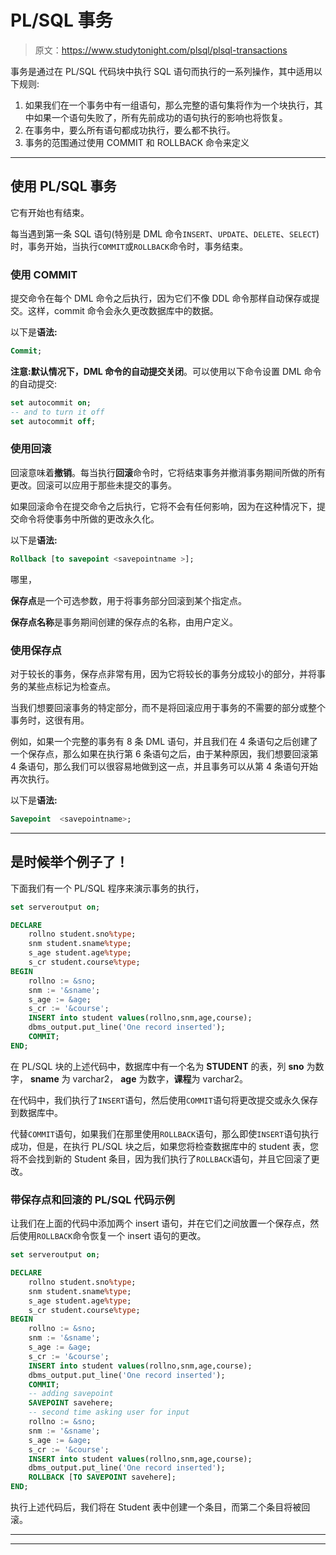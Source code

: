 # PL/SQL 事务

> 原文：<https://www.studytonight.com/plsql/plsql-transactions>

事务是通过在 PL/SQL 代码块中执行 SQL 语句而执行的一系列操作，其中适用以下规则:

1.  如果我们在一个事务中有一组语句，那么完整的语句集将作为一个块执行，其中如果一个语句失败了，所有先前成功的语句执行的影响也将恢复。
2.  在事务中，要么所有语句都成功执行，要么都不执行。
3.  事务的范围通过使用 COMMIT 和 ROLLBACK 命令来定义

* * *

## 使用 PL/SQL 事务

它有开始也有结束。

每当遇到第一条 SQL 语句(特别是 DML 命令`INSERT`、`UPDATE`、`DELETE`、`SELECT`)时，事务开始，当执行`COMMIT`或`ROLLBACK`命令时，事务结束。

### 使用 COMMIT

提交命令在每个 DML 命令之后执行，因为它们不像 DDL 命令那样自动保存或提交。这样，commit 命令会永久更改数据库中的数据。

以下是**语法:**

```sql
Commit;
```

**注意:**默认情况下，DML 命令的**自动提交关闭**。可以使用以下命令设置 DML 命令的自动提交:

```sql
set autocommit on;
-- and to turn it off
set autocommit off;

```

### 使用回滚

回滚意味着**撤销**。每当执行**回滚**命令时，它将结束事务并撤消事务期间所做的所有更改。回滚可以应用于那些未提交的事务。

如果回滚命令在提交命令之后执行，它将不会有任何影响，因为在这种情况下，提交命令将使事务中所做的更改永久化。

以下是**语法:**

```sql
Rollback [to savepoint <savepointname >];
```

哪里，

**保存点**是一个可选参数，用于将事务部分回滚到某个指定点。

**保存点名称**是事务期间创建的保存点的名称，由用户定义。

### 使用保存点

对于较长的事务，保存点非常有用，因为它将较长的事务分成较小的部分，并将事务的某些点标记为检查点。

当我们想要回滚事务的特定部分，而不是将回滚应用于事务的不需要的部分或整个事务时，这很有用。

例如，如果一个完整的事务有 8 条 DML 语句，并且我们在 4 条语句之后创建了一个保存点，那么如果在执行第 6 条语句之后，由于某种原因，我们想要回滚第 4 条语句，那么我们可以很容易地做到这一点，并且事务可以从第 4 条语句开始再次执行。

以下是**语法:**

```sql
Savepoint  <savepointname>;
```

* * *

## 是时候举个例子了！

下面我们有一个 PL/SQL 程序来演示事务的执行，

```sql
set serveroutput on;

DECLARE
	rollno student.sno%type;
	snm student.sname%type;
	s_age student.age%type;
	s_cr student.course%type;
BEGIN
	rollno := &sno;
	snm := '&sname';
 	s_age := &age;
	s_cr := '&course';
	INSERT into student values(rollno,snm,age,course);
	dbms_output.put_line('One record inserted');
	COMMIT;
END; 
```

在 PL/SQL 块的上述代码中，数据库中有一个名为 **STUDENT** 的表，列 **sno** 为数字， **sname** 为 varchar2， **age** 为数字，**课程**为 varchar2。

在代码中，我们执行了`INSERT`语句，然后使用`COMMIT`语句将更改提交或永久保存到数据库中。

代替`COMMIT`语句，如果我们在那里使用`ROLLBACK`语句，那么即使`INSERT`语句执行成功，但是，在执行 PL/SQL 块之后，如果您将检查数据库中的 student 表，您将不会找到新的 Student 条目，因为我们执行了`ROLLBACK`语句，并且它回滚了更改。

### 带保存点和回滚的 PL/SQL 代码示例

让我们在上面的代码中添加两个 insert 语句，并在它们之间放置一个保存点，然后使用`ROLLBACK`命令恢复一个 insert 语句的更改。

```sql
set serveroutput on;

DECLARE
	rollno student.sno%type;
	snm student.sname%type;
	s_age student.age%type;
	s_cr student.course%type;
BEGIN
	rollno := &sno;
	snm := '&sname';
 	s_age := &age;
	s_cr := '&course';
	INSERT into student values(rollno,snm,age,course);
	dbms_output.put_line('One record inserted');
	COMMIT;
	-- adding savepoint
	SAVEPOINT savehere;
	-- second time asking user for input
	rollno := &sno;
	snm := '&sname';
 	s_age := &age;
	s_cr := '&course';
	INSERT into student values(rollno,snm,age,course);
	dbms_output.put_line('One record inserted');
	ROLLBACK [TO SAVEPOINT savehere];
END; 
```

执行上述代码后，我们将在 Student 表中创建一个条目，而第二个条目将被回滚。

* * *

* * *